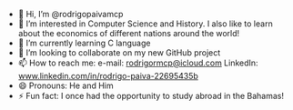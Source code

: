 - 👋 Hi, I’m @rodrigopaivamcp
- 👀 I’m interested in Computer Science and History. I also like to learn about the economics of different nations around the world!
- 🌱 I’m currently learning C language 
- 💞️ I’m looking to collaborate on my new GitHub project 
- 📫 How to reach me: e-mail: rodrigormcp@icloud.com LinkedIn: www.linkedin.com/in/rodrigo-paiva-22695435b
- 😄 Pronouns: He and Him
- ⚡ Fun fact: I once had the opportunity to study abroad in the Bahamas! 

<!---
rodrigopaivamcp/rodrigopaivamcp is a ✨ special ✨ repository because its `README.md` (this file) appears on your GitHub profile.
You can click the Preview link to take a look at your changes.
--->
